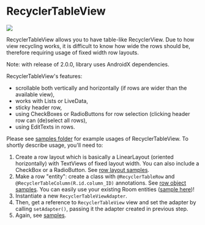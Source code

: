 # RecyclerTableView

[![](https://jitpack.io/v/mc0239/RecyclerTableView.svg)](https://jitpack.io/#mc0239/RecyclerTableView)

RecyclerTableView allows you to have table-like RecyclerView. Due to how view recycling works, it is
difficult to know how wide the rows should be, therefore requiring usage of fixed width row layouts.

Note: with release of 2.0.0, library uses AndroidX dependencies.

RecyclerTableView's features:

- scrollable both vertically and horizontally (if rows are wider than the available view),
- works with Lists or LiveData,
- sticky header row,
- using CheckBoxes or RadioButtons for row selection (clicking header row can (de)select all rows),
- using EditTexts in rows.

Please see [samples folder](https://github.com/mc0239/RecyclerTableView/tree/master/app/src/main/java/com/mc0239/recyclertableviewexample/samples) for example usages of RecyclerTableView. To shortly describe usage, you'll need to:

1. Create a row layout which is basically a LinearLayout (oriented horizontally) with TextViews of fixed layout width. You can also include a CheckBox or a RadioButton. See [row layout samples](https://github.com/mc0239/RecyclerTableView/tree/2.x/app/src/main/res/layout).
2. Make a row "entity": create a class with `@RecyclerTableRow` and `@RecyclerTableColumn(R.id.column_ID)` annotations. See [row object samples](https://github.com/mc0239/RecyclerTableView/tree/2.x/app/src/main/java/com/mc0239/recyclertableviewexample/rows). You can easily use your existing Room entities ([sample here](https://github.com/mc0239/RecyclerTableView/blob/2.x/app/src/main/java/com/mc0239/recyclertableviewexample/database/User.java))!
3. Instantiate a new `RecyclerTableViewAdapter`.
4. Then, get a reference to `RecyclerTableView` view and set the adapter by calling `setAdapter()`, passing it the adapter created in previous step.
5. Again, see [samples](https://github.com/mc0239/RecyclerTableView/tree/2.x/app/src/main/java/com/mc0239/recyclertableviewexample/samples).
